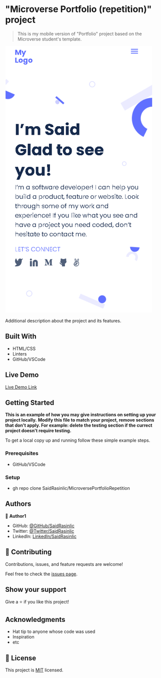 # "Microverse Portfolio (repetition)" project

> This is my mobile version of "Portfolio" project based on the Microverse student's template.

![screenshot](./images/portfolio.png)

Additional description about the project and its features.

## Built With

- HTML/CSS
- Linters
- GitHub/VSCode

## Live Demo

[Live Demo Link](https://raw.githack.com/SaidRasinlic/MicroversePortfolioRepetition/main/index.html)


## Getting Started

**This is an example of how you may give instructions on setting up your project locally.**
**Modify this file to match your project, remove sections that don't apply. For example: delete the testing section if the currect project doesn't require testing.**


To get a local copy up and running follow these simple example steps.

### Prerequisites

- GitHub/VSCode

### Setup

- gh repo clone SaidRasinlic/MicroversePortfolioRepetition

## Authors

👤 **Author1**

- GitHub: [@GitHub/SaidRasinlic](https://twitter.com/SaidRasinlic)
- Twitter: [@Twitter/SaidRasinlic](https://twitter.com/SaidRasinlic)
- LinkedIn: [LinkedIn/SaidRasinlic](https://www.linkedin.com/in/saidrasinlic)

## 🤝 Contributing

Contributions, issues, and feature requests are welcome!

Feel free to check the [issues page](../../issues/).

## Show your support

Give a ⭐️ if you like this project!

## Acknowledgments

- Hat tip to anyone whose code was used
- Inspiration
- etc

## 📝 License

This project is [MIT](LICENSE) licensed.
